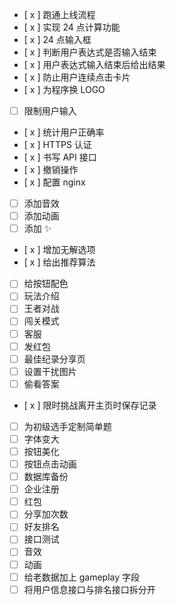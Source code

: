 - [ x ] 跑通上线流程
- [ x ] 实现 24 点计算功能
- [ x ] 24 点输入框
- [ x ] 判断用户表达式是否输入结束
- [ x ] 用户表达式输入结束后给出结果
- [ x ] 防止用户连续点击卡片
- [ x ] 为程序换 LOGO
- [ ] 限制用户输入
- [ x ] 统计用户正确率
- [ x ] HTTPS 认证
- [ x ] 书写 API 接口
- [ x ] 撤销操作
- [ x ] 配置 nginx
- [ ] 添加音效
- [ ] 添加动画
- [ ] 添加 ✨
- [ x ] 增加无解选项
- [ x ] 给出推荐算法
- [ ] 给按钮配色
- [ ] 玩法介绍
- [ ] 王者对战
- [ ] 闯关模式
- [ ] 客服
- [ ] 发红包
- [ ] 最佳纪录分享页
- [ ] 设置干扰图片
- [ ] 偷看答案
- [ x ] 限时挑战离开主页时保存记录
- [ ] 为初级选手定制简单题
- [ ] 字体变大
- [ ] 按钮美化
- [ ] 按钮点击动画
- [ ] 数据库备份
- [ ] 企业注册
- [ ] 红包
- [ ] 分享加次数
- [ ] 好友排名
- [ ] 接口测试
- [ ] 音效
- [ ] 动画
- [ ] 给老数据加上 gameplay 字段
- [ ] 将用户信息接口与排名接口拆分开

